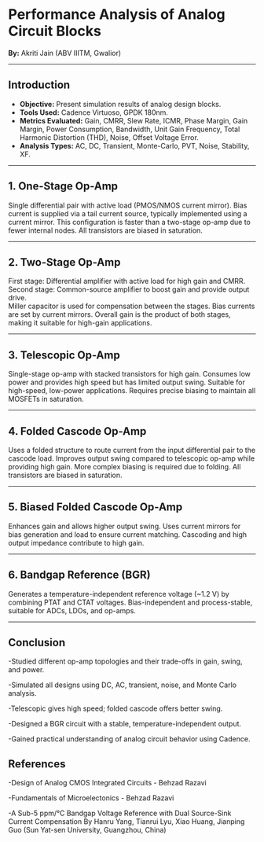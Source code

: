 # Performance Analysis of Analog Circuit Blocks  
**By:** Akriti Jain (ABV IIITM, Gwalior)

---

## Introduction
- **Objective:** Present simulation results of analog design blocks.  
- **Tools Used:** Cadence Virtuoso, GPDK 180nm.  
- **Metrics Evaluated:** Gain, CMRR, Slew Rate, ICMR, Phase Margin, Gain Margin, Power Consumption, Bandwidth, Unit Gain Frequency, Total Harmonic Distortion (THD), Noise, Offset Voltage Error.  
- **Analysis Types:** AC, DC, Transient, Monte-Carlo, PVT, Noise, Stability, XF.  

---

## 1. One-Stage Op-Amp
Single differential pair with active load (PMOS/NMOS current mirror). Bias current is supplied via a tail current source, typically implemented using a current mirror. This configuration is faster than a two-stage op-amp due to fewer internal nodes. All transistors are biased in saturation.
  
---

## 2. Two-Stage Op-Amp
First stage: Differential amplifier with active load for high gain and CMRR.  
Second stage: Common-source amplifier to boost gain and provide output drive.  
Miller capacitor is used for compensation between the stages. Bias currents are set by current mirrors. Overall gain is the product of both stages, making it suitable for high-gain applications.  

---

## 3. Telescopic Op-Amp
Single-stage op-amp with stacked transistors for high gain. Consumes low power and provides high speed but has limited output swing. Suitable for high-speed, low-power applications. Requires precise biasing to maintain all MOSFETs in saturation.  

---

## 4. Folded Cascode Op-Amp
Uses a folded structure to route current from the input differential pair to the cascode load. Improves output swing compared to telescopic op-amp while providing high gain. More complex biasing is required due to folding. All transistors are biased in saturation.  

---

## 5. Biased Folded Cascode Op-Amp
Enhances gain and allows higher output swing. Uses current mirrors for bias generation and load to ensure current matching. Cascoding and high output impedance contribute to high gain.  

---

## 6. Bandgap Reference (BGR)
Generates a temperature-independent reference voltage (~1.2 V) by combining PTAT and CTAT voltages. Bias-independent and process-stable, suitable for ADCs, LDOs, and op-amps.  

---

## Conclusion
-Studied different op-amp topologies and their trade-offs in gain, swing, and power.

-Simulated all designs using DC, AC, transient, noise, and Monte Carlo analysis.

-Telescopic gives high speed; folded cascode offers better swing.

-Designed a BGR circuit with a stable, temperature-independent output.

-Gained practical understanding of analog circuit behavior using Cadence.

## References
-Design of Analog CMOS Integrated Circuits - Behzad Razavi

-Fundamentals of Microelectonics - Behzad Razavi

-A Sub-5 ppm/°C Bandgap Voltage Reference with Dual Source-Sink Current Compensation By Hanru Yang, Tianrui Lyu, Xiao Huang, 
Jianping Guo (Sun Yat-sen University, Guangzhou, China)

